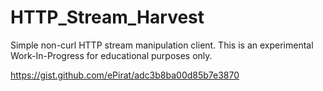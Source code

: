 # HTTP_Stream_Harvest
Simple non-curl HTTP stream manipulation client. 
This is an experimental Work-In-Progress for educational purposes only.

https://gist.github.com/ePirat/adc3b8ba00d85b7e3870
